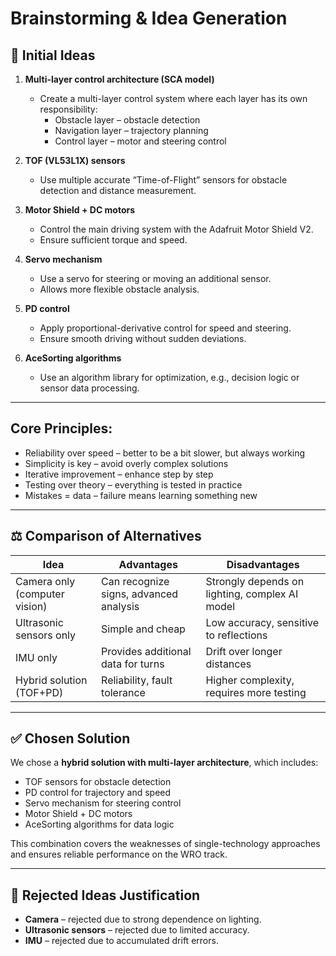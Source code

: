 # Brainstorming & Idea Generation

## 🧠 Initial Ideas

1. **Multi-layer control architecture (SCA model)**
   - Create a multi-layer control system where each layer has its own responsibility:
     - Obstacle layer – obstacle detection  
     - Navigation layer – trajectory planning  
     - Control layer – motor and steering control  

2. **TOF (VL53L1X) sensors**
   - Use multiple accurate “Time-of-Flight” sensors for obstacle detection and distance measurement.  

3. **Motor Shield + DC motors**
   - Control the main driving system with the Adafruit Motor Shield V2.  
   - Ensure sufficient torque and speed.  

4. **Servo mechanism**
   - Use a servo for steering or moving an additional sensor.  
   - Allows more flexible obstacle analysis.  

5. **PD control**
   - Apply proportional-derivative control for speed and steering.  
   - Ensure smooth driving without sudden deviations.  

6. **AceSorting algorithms**
   - Use an algorithm library for optimization, e.g., decision logic or sensor data processing.  

---
## Core Principles: 
- Reliability over speed – better to be a bit slower, but always working 
- Simplicity is key – avoid overly complex solutions 
- Iterative improvement – enhance step by step 
-	Testing over theory – everything is tested in practice 
-	Mistakes = data – failure means learning something new

---	
## ⚖️ Comparison of Alternatives

| Idea | Advantages | Disadvantages |
|------|------------|---------------|
| Camera only (computer vision) | Can recognize signs, advanced analysis | Strongly depends on lighting, complex AI model |
| Ultrasonic sensors only | Simple and cheap | Low accuracy, sensitive to reflections |
| IMU only | Provides additional data for turns | Drift over longer distances |
| Hybrid solution (TOF+PD) | Reliability, fault tolerance | Higher complexity, requires more testing |

---

## ✅ Chosen Solution

We chose a **hybrid solution with multi-layer architecture**, which includes:  

- TOF sensors for obstacle detection  
- PD control for trajectory and speed  
- Servo mechanism for steering control  
- Motor Shield + DC motors  
- AceSorting algorithms for data logic  

This combination covers the weaknesses of single-technology approaches and ensures reliable performance on the WRO track.  

---

## 🔄 Rejected Ideas Justification

- **Camera** – rejected due to strong dependence on lighting.  
- **Ultrasonic sensors** – rejected due to limited accuracy.  
- **IMU** – rejected due to accumulated drift errors.  
